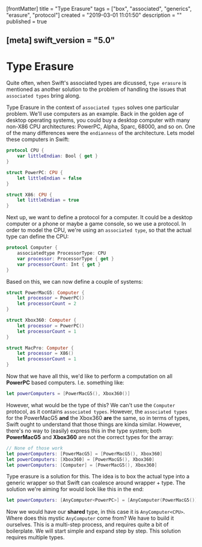 [frontMatter]
title = "Type Erasure"
tags = ["box", "associated", "generics", "erasure", "protocol"]
created = "2019-03-01 11:01:50"
description = ""
published = true

[meta]
swift_version = "5.0"
---

# Type Erasure

Quite often, when Swift\'s associated types are dicussed, `type erasure`
is mentioned as another solution to the problem of handling the issues
that `associated types` bring along.

Type Erasure in the context of `associated types` solves one particular
problem. We\'ll use computers as an example. Back in the golden age of
desktop operating systems, you could buy a desktop computer with many
non-X86 CPU architectures: PowerPC, Alpha, Sparc, 68000, and so on. One
of the many differences were the `endianness` of the architecture. Lets
model these computers in Swift:

``` Swift
protocol CPU {
    var littleEndian: Bool { get }
}

struct PowerPC: CPU {
    let littleEndian = false
}

struct X86: CPU {
    let littleEndian = true
}
```

Next up, we want to define a protocol for a computer. It could be a
desktop computer or a phone or maybe a game console, so we use a
protocol. In order to model the CPU, we\'re using an `associated type`,
so that the actual type can define the CPU:

``` Swift
protocol Computer {
    associatedtype ProcessorType: CPU
    var processor: ProcessorType { get }
    var processorCount: Int { get }
}
```

Based on this, we can now define a couple of systems:

``` Swift
struct PowerMacG5: Computer {
    let processor = PowerPC()
    let processorCount = 2
}

struct Xbox360: Computer {
    let processor = PowerPC()
    let processorCount = 1
}

struct MacPro: Computer {
    let processor = X86()
    let processorCount = 1
}
```

Now that we have all this, we\'d like to perform a computation on all
**PowerPC** based computers. I.e. something like:

``` Swift
let powerComputers = [PowerMacG5(), Xbox360()]
```

However, what would be the type of this? We can\'t use the `Computer`
protocol, as it contains `associated types`. However, the
`associated types` for the PowerMacG5 **and** the Xbox360 **are** the
same, so in terms of types, Swift ought to understand that those things
are kinda similar. However, there\'s no way to (easily) express this in
the type system; both **PowerMacG5** and **Xbox360** are not the correct
types for the array:

``` Swift
// None of those work
let powerComputers: [PowerMacG5] = [PowerMacG5(), Xbox360]
let powerComputers: [Xbox360] = [PowerMacG5(), Xbox360]
let powerComputers: [Computer] = [PowerMacG5(), Xbox360]
```

Type erasure is a solution for this. The idea is to box the actual type
into a generic wrapper so that Swift can coalesce around wrapper + type.
The solution we\'re aiming for would look like this in the end:

``` Swift
let powerComputers: [AnyComputer<PowerPC>] = [AnyComputer(PowerMacG5()), AnyComputer(Xbox360())]
```

Now we would have our **shared** type, in this case it is
`AnyComputer<CPU>`. Where does this mystic `AnyComputer` come from? We
have to build it ourselves. This is a multi-step process, and requires
quite a bit of boilerplate. We will start simple and expand step by
step. This solution requires multiple types.
